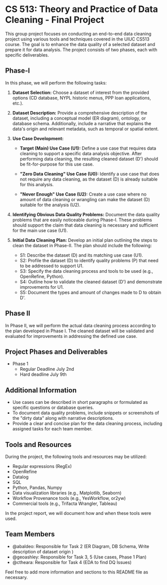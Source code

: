 # CS 513: Theory and Practice of Data Cleaning - Final Project 
This group project focuses on conducting an end-to-end data cleaning project using various tools and techniques covered in the UIUC CS513 course. The goal is to enhance the data quality of a selected dataset and prepare it for data analysis. The project consists of two phases, each with specific deliverables.

## Phase-I

In this phase, we will perform the following tasks:

1. **Dataset Selection:** Choose a dataset of interest from the provided options (CD database, NYPL historic menus, PPP loan applications, etc.).

2. **Dataset Description:** Provide a comprehensive description of the dataset, including a conceptual model (ER diagram), ontology, or database schema. Additionally, include a narrative that explains the data's origin and relevant metadata, such as temporal or spatial extent.

3. **Use Case Development:**

   - **Target (Main) Use Case (U1):** Define a use case that requires data cleaning to support a specific data analysis objective. After performing data cleaning, the resulting cleaned dataset (D') should be fit-for-purpose for this use case.

   - **"Zero Data Cleaning" Use Case (U0):** Identify a use case that does not require any data cleaning, as the dataset (D) is already suitable for this analysis.

   - **"Never Enough" Use Case (U2):** Create a use case where no amount of data cleaning or wrangling can make the dataset (D) suitable for the analysis (U2).

4. **Identifying Obvious Data Quality Problems:** Document the data quality problems that are easily noticeable during Phase-I. These problems should support the claim that data cleaning is necessary and sufficient for the main use case (U1).

5. **Initial Data Cleaning Plan:** Develop an initial plan outlining the steps to clean the dataset in Phase-II. The plan should include the following:

   - S1: Describe the dataset (D) and its matching use case (U1).
   - S2: Profile the dataset (D) to identify quality problems (P) that need to be addressed to support U1.
   - S3: Specify the data cleaning process and tools to be used (e.g., OpenRefine, Python).
   - S4: Outline how to validate the cleaned dataset (D') and demonstrate improvements for U1.
   - S5: Document the types and amount of changes made to D to obtain D'.


## Phase II

In Phase II, we will perform the actual data cleaning process according to the plan developed in Phase I. The cleaned dataset will be validated and evaluated for improvements in addressing the defined use case.


## Project Phases and Deliverables

- Phase 1
    - Regular Deadline July 2nd 
    - Hard deadline July 9th

## Additional Information

- Use cases can be described in short paragraphs or formulated as specific questions or database queries.
- To document data quality problems, include snippets or screenshots of the "dirty data" along with narrative descriptions.
- Provide a clear and concise plan for the data cleaning process, including assigned tasks for each team member.

## Tools and Resources

During the project, the following tools and resources may be utilized:

- Regular expressions (RegEx)
- OpenRefine
- Datalog
- SQL
- Python, Pandas, Numpy 
- Data visualization libraries (e.g., Matplotlib, Seaborn)
- Workflow Provenance tools (e.g., YesWorkflow, or2yw)
- Commercial tools (e.g., Trifacta Wrangler, Tableau)

In the project report, we will document how and when these tools were used.

## Team Members
- @abaldeo: Responsible for Task 2 (ER Diagram, DB Schema, Write description of dataset origin  )
- @geoashley: Responsible for Task 3, 5 (Use cases, Phase 1 Plan)
- @ctheara: Responsible for Task 4 (EDA to find DQ Issues)


Feel free to add more information and sections to this README file as necessary. 